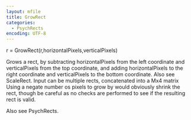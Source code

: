 ```yaml
---
layout: mfile
title: GrowRect
categories:
  - PsychRects
encoding: UTF-8
---
```


r = GrowRect(r,horizontalPixels,verticalPixels)

Grows a rect, by subtracting horizontalPixels from the left coordinate
and verticalPixels from the top coordinate, and adding horizontalPixels
to the right coordinate and verticalPixels to the bottom coordinate. Also
see ScaleRect. Input can be multiple rects, concatenated into a Mx4
matrix Using a negate number os pixels to grow by would obviously shrink
the rect, though be careful as no checks are performed to see if the
resulting rect is valid.

Also see PsychRects.